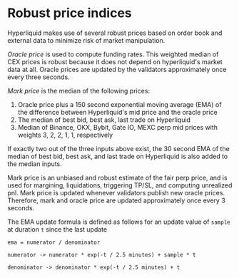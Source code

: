 # Robust price indices

Hyperliquid makes use of several robust prices based on order book and external data to minimize risk of market manipulation.

*Oracle price* is used to compute funding rates. This weighted median of CEX prices is robust because it does not depend on hyperliquid's market data at all. Oracle prices are updated by the validators approximately once every three seconds.

*Mark price* is the median of the following prices:

1. Oracle price plus a 150 second exponential moving average (EMA) of the difference between Hyperliquid's mid price and the oracle price
2. The median of best bid, best ask, last trade on Hyperliquid
3. Median of Binance, OKX, Bybit, Gate IO, MEXC perp mid prices with weights 3, 2, 2, 1, 1, respectively

If exactly two out of the three inputs above exist, the 30 second EMA of the median of best bid, best ask, and last trade on Hyperliquid is also added to the median inputs.

Mark price is an unbiased and robust estimate of the fair perp price, and is used for margining, liquidations, triggering TP/SL, and computing unrealized pnl. Mark price is updated whenever validators publish new oracle prices. Therefore, mark and oracle price are updated approximately once every 3 seconds.

The EMA update formula is defined as follows for an update value of `sample` at duration `t` since the last update

`ema = numerator / denominator`

`numerator -> numerator * exp(-t / 2.5 minutes) + sample * t`&#x20;

`denominator -> denominator * exp(-t / 2.5 minutes) + t`
